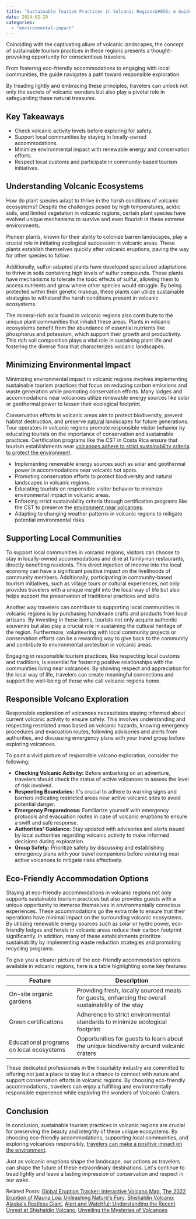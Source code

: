 ```yaml
---
title: "Sustainable Tourism Practices in Volcanic Regions&#058; A Guide for Travelers"
date: 2024-02-29
categories: 
  - "environmental-impact"
---
```


Coinciding with the captivating allure of volcanic landscapes, the concept of sustainable tourism practices in these regions presents a thought-provoking opportunity for conscientious travelers.

From fostering eco-friendly accommodations to engaging with local communities, the guide navigates a path toward responsible exploration.

By treading lightly and embracing these principles, travelers can unlock not only the secrets of volcanic wonders but also play a pivotal role in safeguarding these natural treasures.

## Key Takeaways

- Check volcanic activity levels before exploring for safety.
- Support local communities by staying in locally-owned accommodations.
- Minimize environmental impact with renewable energy and conservation efforts.
- Respect local customs and participate in community-based tourism initiatives.

## Understanding Volcanic Ecosystems

How do plant species adapt to thrive in the harsh conditions of volcanic ecosystems? Despite the challenges posed by high temperatures, acidic soils, and limited vegetation in volcanic regions, certain plant species have evolved unique mechanisms to survive and even flourish in these extreme environments.

Pioneer plants, known for their ability to colonize barren landscapes, play a crucial role in initiating ecological succession in volcanic areas. These plants establish themselves quickly after volcanic eruptions, paving the way for other species to follow.

Additionally, sulfur-adapted plants have developed specialized adaptations to thrive in soils containing high levels of sulfur compounds. These plants have mechanisms to tolerate the toxic effects of sulfur, allowing them to access nutrients and grow where other species would struggle. By being protected within their genetic makeup, these plants can utilize sustainable strategies to withstand the harsh conditions present in volcanic ecosystems.

The mineral-rich soils found in volcanic regions also contribute to the unique plant communities that inhabit these areas. Plants in volcanic ecosystems benefit from the abundance of essential nutrients like phosphorus and potassium, which support their growth and productivity. This rich soil composition plays a vital role in sustaining plant life and fostering the diverse flora that characterizes volcanic landscapes.

## Minimizing Environmental Impact

Minimizing environmental impact in volcanic regions involves implementing sustainable tourism practices that focus on reducing carbon emissions and waste generation while promoting conservation efforts. Many lodges and accommodations near volcanoes utilize renewable energy sources like solar or geothermal power to lessen their ecological footprint.

Conservation efforts in volcanic areas aim to protect biodiversity, prevent habitat destruction, and preserve [natural](https://magmamatters.com/the-art-and-science-of-volcano-monitoring/ "The Art and Science of Volcano Monitoring") landscapes for future generations. Tour operators in volcanic regions promote responsible visitor behavior by educating tourists on the importance of conservation and sustainable practices. Certification programs like the CST in Costa Rica ensure that tourism establishments near [volcanoes adhere to strict sustainability criteria to protect the environment](https://magmamatters.com/geothermal-energy-and-its-volcanic-origins/ "Geothermal Energy and Its Volcanic Origins").

- Implementing renewable energy sources such as solar and geothermal power in accommodations near volcanic hot spots.
- Promoting conservation efforts to protect biodiversity and natural landscapes in volcanic regions.
- Educating tourists on responsible visitor behavior to minimize environmental impact in volcanic areas.
- Enforcing strict sustainability criteria through certification programs like the CST to preserve the [environment near volcanoes](https://magmamatters.com/understanding-volcanic-formation-a-comprehensive-guide/ "Understanding Volcanic Formation: A Comprehensive Guide").
- Adapting to changing weather patterns in volcanic regions to mitigate potential environmental risks.

## Supporting Local Communities

To support local communities in volcanic regions, visitors can choose to stay in locally-owned accommodations and dine at family-run restaurants, directly benefiting residents. This direct injection of income into the local economy can have a significant positive impact on the livelihoods of community members. Additionally, participating in community-based tourism initiatives, such as village tours or cultural experiences, not only provides travelers with a unique insight into the local way of life but also helps support the preservation of traditional practices and skills.

Another way travelers can contribute to supporting local communities in volcanic regions is by purchasing handmade crafts and products from local artisans. By investing in these items, tourists not only acquire authentic souvenirs but also play a crucial role in sustaining the cultural heritage of the region. Furthermore, volunteering with local community projects or conservation efforts can be a rewarding way to give back to the community and contribute to environmental protection in volcanic areas.

Engaging in responsible tourism practices, like respecting local customs and traditions, is essential for fostering positive relationships with the communities living near volcanoes. By showing respect and appreciation for the local way of life, travelers can create meaningful connections and support the well-being of those who call volcanic regions home.

## Responsible Volcano Exploration

Responsible exploration of volcanoes necessitates staying informed about current volcanic activity to ensure safety. This involves understanding and respecting restricted areas based on volcanic hazards, knowing emergency procedures and evacuation routes, following advisories and alerts from authorities, and discussing emergency plans with your travel group before exploring volcanoes.

To paint a vivid picture of responsible volcano exploration, consider the following:

- **Checking Volcanic Activity:** Before embarking on an adventure, travelers should check the status of active volcanoes to assess the level of risk involved.
- **Respecting Boundaries:** It's crucial to adhere to warning signs and barriers indicating restricted areas near active volcanic sites to avoid potential danger.
- **Emergency Preparedness:** Familiarize yourself with emergency protocols and evacuation routes in case of volcanic eruptions to ensure a swift and safe response.
- **Authorities' Guidance:** Stay updated with advisories and alerts issued by local authorities regarding volcanic activity to make informed decisions during exploration.
- **Group Safety:** Prioritize safety by discussing and establishing emergency plans with your travel companions before venturing near active volcanoes to mitigate risks effectively.

## Eco-Friendly Accommodation Options

Staying at eco-friendly accommodations in volcanic regions not only supports sustainable tourism practices but also provides guests with a unique opportunity to immerse themselves in environmentally conscious experiences. These accommodations go the extra mile to ensure that their operations have minimal impact on the surrounding volcanic ecosystems. By utilizing renewable energy sources such as solar or hydro power, eco-friendly lodges and hotels in volcanic areas reduce their carbon footprint significantly. In addition, many of these establishments prioritize sustainability by implementing waste reduction strategies and promoting recycling programs.

To give you a clearer picture of the eco-friendly accommodation options available in volcanic regions, here is a table highlighting some key features:

| Feature | Description |
| --- | --- |
| On-site organic gardens | Providing fresh, locally sourced meals for guests, enhancing the overall sustainability of the stay |
| Green certifications | Adherence to strict environmental standards to minimize ecological footprint |
| Educational programs on local ecosystems | Opportunities for guests to learn about the unique biodiversity around volcanic craters |

These dedicated professionals in the hospitality industry are committed to offering not just a place to stay but a chance to connect with nature and support conservation efforts in volcanic regions. By choosing eco-friendly accommodations, travelers can enjoy a fulfilling and environmentally responsible experience while exploring the wonders of Volcanic Craters.

## Conclusion

In conclusion, sustainable tourism practices in volcanic regions are crucial for preserving the beauty and integrity of these unique ecosystems. By choosing eco-friendly accommodations, supporting local communities, and exploring volcanoes responsibly, [travelers can make a positive impact on the environment](https://magmamatters.com/the-environmental-impact-of-volcanic-eruptions-2/ "The Environmental Impact of Volcanic Eruptions").

Just as volcanic eruptions shape the landscape, our actions as travelers can shape the future of these extraordinary destinations. Let's continue to tread lightly and leave a lasting impression of conservation and respect in our wake.

Related Posts: [Global Eruption Tracker: Interactive Volcano Map](https://magmamatters.com/global-eruption-tracker-interactive-volcano-map/), [The 2022 Eruption of Mauna Loa: Unleashing Nature's Fury](https://magmamatters.com/the-2022-eruption-of-mauna-loa-unleashing-natures-fury/), [Shishaldin Volcano: Alaska's Restless Giant](https://magmamatters.com/shishaldin-volcano-alaskas-restless-giant/), [Alert and Watchful: Understanding the Recent Unrest at Shishaldin Volcano](https://magmamatters.com/alert-and-watchful-understanding-the-recent-unrest-at-shishaldin-volcano/), [Unveiling the Mysteries of Volcanoes](https://magmamatters.com/unveiling-the-mysteries-of-volcanoes/)
